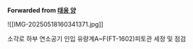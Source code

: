 **Forwarded from [태웅 양](https://t.me/no_username_5898610206)**

![[IMG-20250518160341371.jpg]]

소각로 하부 연소공기 인입 유량계A~F(FT-1602)피토관 세정 및 점검